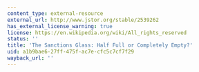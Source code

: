```yaml
---
content_type: external-resource
external_url: http://www.jstor.org/stable/2539262
has_external_license_warning: true
license: https://en.wikipedia.org/wiki/All_rights_reserved
status: ''
title: 'The Sanctions Glass: Half Full or Completely Empty?'
uid: a1b9bae6-27ff-475f-ac7e-cfc5c7cf7f29
wayback_url: ''
---
```

